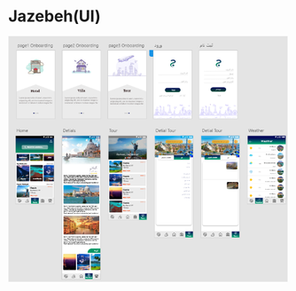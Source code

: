# Jazebeh(UI)

<p align="center">
  <img src="https://github.com/AdelFaramarzi/Jazebeh/blob/master/Img/All.png" align="center">
</p>
